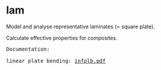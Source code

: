 # lam

Model and analyse representative laminates (= square plate). 

Calculate effective properties for composites.

<pre>
Documentation:

linear plate bending: <a href="lamdoc/inflpb.pdf">infplb.pdf</a>

</pre>

